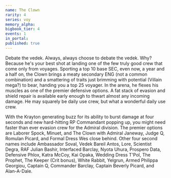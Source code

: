 ```yaml
---
name: The Clown
rarity: 4
series: voy
memory_alpha:
bigbook_tier: 4
events: 1
in_portal:
published: true
---
```


Debate the vedek. Always, always choose to debate the vedek. Why? Because he's your best shot at landing one of the few truly good crew that come only from voyages. Sporting a top 10 base SEC, even now, a year and a half on, the Clown brings a meaty secondary ENG (not a common combination) and a smattering of traits just brimming with potential (Villain mega?) to bear, handing you a top 25 voyager. In the arena, he flexes his muscles as one of the premier defensive options. A fat stack of evasion and shield repair is available early enough to thwart almost any incoming damage. He may squarely be daily use crew, but what a wonderful daily use crew.

With the Krayton generating buzz for its ability to burst damage at four seconds and new hard-hitting RP Commandant popping up, you might need faster than ever evasion crew for the Admiral division. The premier options are Laborer Spock, Minuet, and The Clown with Admiral Janeway, Judge Q, Romulan Picard, and Formal Dress Wes close behind. Other four second names include Ambassador Soval, Vedek Bareil Antos, Lore, Scientist Degra, RAF Julian Bashir, Interfaced Barclay, Nyota Uhura, Prospero Data, Defensive Phlox, Katra McCoy, Kai Opaka, Wedding Dress T'Pol, The Prophet, The Keeper (Crit bonus), White Rabbit, Yelgrun, Armed Philippa Georgiou, Captain Q, Commander Barclay, Captain Beverly Picard, and Alan-A-Dale.
